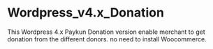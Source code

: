 # Wordpress_v4.x_Donation
This Wordpress 4.x Paykun Donation version enable merchant to get donation from the different donors. no need to install Woocommerce.
